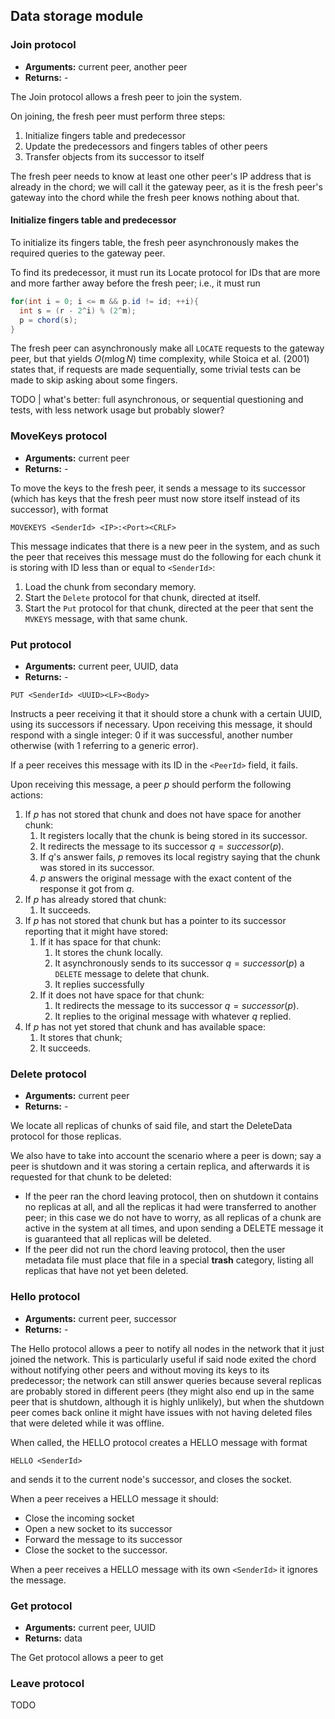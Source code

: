 ## Data storage module

### Join protocol

- **Arguments:** current peer, another peer
- **Returns:** -

The Join protocol allows a fresh peer to join the system.

On joining, the fresh peer must perform three steps:

1. Initialize fingers table and predecessor
2. Update the predecessors and fingers tables of other peers
3. Transfer objects from its successor to itself

The fresh peer needs to know at least one other peer's IP address that is already in the chord; we will call it the gateway peer, as it is the fresh peer's gateway into the chord while the fresh peer knows nothing about that.

#### Initialize fingers table and predecessor

To initialize its fingers table, the fresh peer asynchronously makes the required queries to the gateway peer.

To find its predecessor, it must run its Locate protocol for IDs that are more and more farther away before the fresh peer; i.e., it must run

```java
for(int i = 0; i <= m && p.id != id; ++i){
  int s = (r - 2^i) % (2^m);
  p = chord(s);
}
```

The fresh peer can asynchronously make all `LOCATE` requests to the gateway peer, but that yields $O(m \log N)$ time complexity, while Stoica et al. (2001) states that, if requests are made sequentially, some trivial tests can be made to skip asking about some fingers.

TODO | what's better: full asynchronous, or sequential questioning and tests, with less network usage but probably slower?

### MoveKeys protocol

- **Arguments:** current peer
- **Returns:** -

To move the keys to the fresh peer, it sends a message to its successor (which has keys that the fresh peer must now store itself instead of its successor), with format

```
MOVEKEYS <SenderId> <IP>:<Port><CRLF>
```

This message indicates that there is a new peer in the system, and as such the peer that receives this message must do the following for each chunk it is storing with ID less than or equal to `<SenderId>`:

1. Load the chunk from secondary memory.
2. Start the `Delete` protocol for that chunk, directed at itself.
3. Start the `Put` protocol for that chunk, directed at the peer that sent the `MVKEYS` message, with that same chunk.

### Put protocol

- **Arguments:** current peer, UUID, data
- **Returns:** -

```
PUT <SenderId> <UUID><LF><Body>
```

Instructs a peer receiving it that it should store a chunk with a certain UUID, using its successors if necessary. Upon receiving this message, it should respond with a single integer: 0 if it was successful, another number otherwise (with 1 referring to a generic error).

If a peer receives this message with its ID in the `<PeerId>` field, it fails.

Upon receiving this message, a peer $p$ should perform the following actions:

1. If $p$ has not stored that chunk and does not have space for another chunk:
   1. It registers locally that the chunk is being stored in its successor.
   2. It redirects the message to its successor $q = successor(p)$.
   3. If $q$'s answer fails, $p$ removes its local registry saying that the chunk was stored in its successor.
   4. $p$ answers the original message with the exact content of the response it got from $q$.
2. If $p$ has already stored that chunk:
   1. It succeeds.
3. If $p$ has not stored that chunk but has a pointer to its successor reporting that it might have stored:
   1. If it has space for that chunk:
      1. It stores the chunk locally.
      2. It asynchronously sends to its successor $q = successor(p)$ a `DELETE` message to delete that chunk.
      3. It replies successfully
   2. If it does not have space for that chunk:
      1. It redirects the message to its successor $q = successor(p)$.
      2. It replies to the original message with whatever $q$ replied.
4. If $p$ has not yet stored that chunk and has available space:
   1. It stores that chunk;
   2. It succeeds.

### Delete protocol

- **Arguments:** current peer
- **Returns:** -

We locate all replicas of chunks of said file, and start the DeleteData protocol for those replicas.

We also have to take into account the scenario where a peer is down; say a peer is shutdown and it was storing a certain replica, and afterwards it is requested for that chunk to be deleted:
- If the peer ran the chord leaving protocol, then on shutdown it contains no replicas at all, and all the replicas it had were transferred to another peer; in this case we do not have to worry, as all replicas of a chunk are active in the system at all times, and upon sending a DELETE message it is guaranteed that all replicas will be deleted.
- If the peer did not run the chord leaving protocol, then the user metadata file must place that file in a special **trash** category, listing all replicas that have not yet been deleted.

### Hello protocol

- **Arguments:** current peer, successor
- **Returns:** -

The Hello protocol allows a peer to notify all nodes in the network that it just joined the network. This is particularly useful if said node exited the chord without notifying other peers and without moving its keys to its predecessor; the network can still answer queries because several replicas are probably stored in different peers (they might also end up in the same peer that is shutdown, although it is highly unlikely), but when the shutdown peer comes back online it might have issues with not having deleted files that were deleted while it was offline.

When called, the HELLO protocol creates a HELLO message with format

```
HELLO <SenderId>
```

and sends it to the current node's successor, and closes the socket.

When a peer receives a HELLO message it should:
- Close the incoming socket
- Open a new socket to its successor
- Forward the message to its successor
- Close the socket to the successor.

When a peer receives a HELLO message with its own `<SenderId>` it ignores the message.

### Get protocol

- **Arguments:** current peer, UUID
- **Returns:** data

The Get protocol allows a peer to get 

### Leave protocol

TODO
